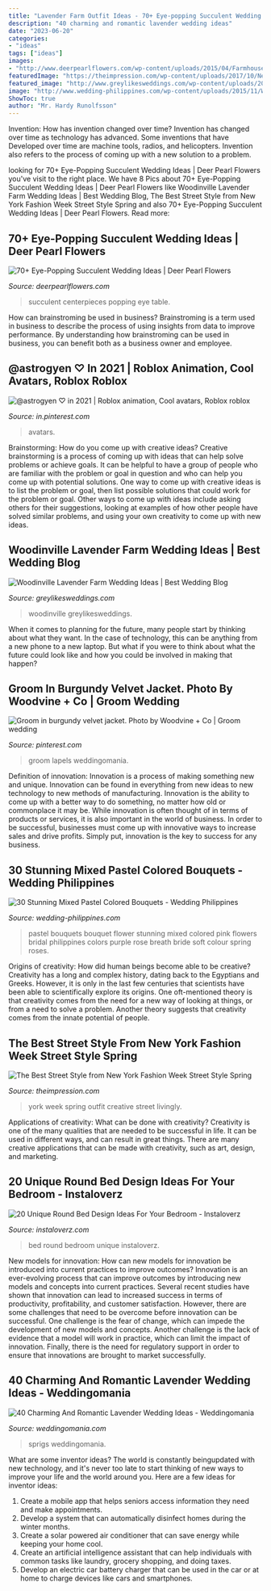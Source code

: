 ```yaml
---
title: "Lavender Farm Outfit Ideas - 70+ Eye-popping Succulent Wedding Ideas"
description: "40 charming and romantic lavender wedding ideas"
date: "2023-06-20"
categories:
- "ideas"
tags: ["ideas"]
images:
- "http://www.deerpearlflowers.com/wp-content/uploads/2015/04/Farmhouse-Chic-Winery-Wedding-Ideas-Succlent-Wedding-Centerpiece.jpg"
featuredImage: "https://theimpression.com/wp-content/uploads/2017/10/New-York-str-RS18-0166-2.jpg"
featured_image: "http://www.greylikesweddings.com/wp-content/uploads/2014/08/woodinville-lavender-farm-seattle-purple-wedding-3-630x860.jpg"
image: "http://www.wedding-philippines.com/wp-content/uploads/2015/11/Wedding-Philippines-30-Stunning-Mixed-Pastel-Wedding-Bride-Bouquet-Flower-Ideas-20-683x1024.jpg"
ShowToc: true
author: "Mr. Hardy Runolfsson"
---
```



Invention: How has invention changed over time?
Invention has changed over time as technology has advanced. Some inventions that have Developed over time are machine tools, radios, and helicopters. Invention also refers to the process of coming up with a new solution to a problem.

	

		
looking for 70+ Eye-Popping Succulent Wedding Ideas | Deer Pearl Flowers you've visit to the right place. We have 8 Pics about 70+ Eye-Popping Succulent Wedding Ideas | Deer Pearl Flowers like Woodinville Lavender Farm Wedding Ideas | Best Wedding Blog, The Best Street Style from New York Fashion Week Street Style Spring and also 70+ Eye-Popping Succulent Wedding Ideas | Deer Pearl Flowers. Read more:
		
    
## 70+ Eye-Popping Succulent Wedding Ideas | Deer Pearl Flowers

<img loading=lazy src="http://www.deerpearlflowers.com/wp-content/uploads/2015/04/Farmhouse-Chic-Winery-Wedding-Ideas-Succlent-Wedding-Centerpiece.jpg" onerror="this.onerror=null;this.src='https://tse1.mm.bing.net/th?id=OIP.ObnLDEU5yGhUgrW1iaSAQgHaLH&amp;pid=15.1';" alt="70+ Eye-Popping Succulent Wedding Ideas | Deer Pearl Flowers">

_Source: deerpearlflowers.com_

>succulent centerpieces popping eye table. 

	

How can brainstroming be used in business?
Brainstroming is a term used in business to describe the process of using insights from data to improve performance. By understanding how brainstroming can be used in business, you can benefit both as a business owner and employee.

    
## @astrogyen ♡ In 2021 | Roblox Animation, Cool Avatars, Roblox Roblox

<img loading=lazy src="https://i.pinimg.com/736x/16/7d/f7/167df74c92c6790528381a25eae4da0f.jpg" onerror="this.onerror=null;this.src='https://tse4.mm.bing.net/th?id=OIP.qq_tf9i1-ob1rpBOFVcTdgAAAA&amp;pid=15.1';" alt="@astrogyen ♡ in 2021 | Roblox animation, Cool avatars, Roblox roblox">

_Source: in.pinterest.com_

>avatars. 

	

Brainstorming: How do you come up with creative ideas?
Creative brainstorming is a process of coming up with ideas that can help solve problems or achieve goals. It can be helpful to have a group of people who are familiar with the problem or goal in question and who can help you come up with potential solutions. One way to come up with creative ideas is to list the problem or goal, then list possible solutions that could work for the problem or goal. Other ways to come up with ideas include asking others for their suggestions, looking at examples of how other people have solved similar problems, and using your own creativity to come up with new ideas.

    
## Woodinville Lavender Farm Wedding Ideas | Best Wedding Blog

<img loading=lazy src="http://www.greylikesweddings.com/wp-content/uploads/2014/08/woodinville-lavender-farm-seattle-purple-wedding-3-630x860.jpg" onerror="this.onerror=null;this.src='https://tse3.mm.bing.net/th?id=OIP.RCEa32BZ1_k4HesRNC4L7wHaKH&amp;pid=15.1';" alt="Woodinville Lavender Farm Wedding Ideas | Best Wedding Blog">

_Source: greylikesweddings.com_

>woodinville greylikesweddings. 

	

When it comes to planning for the future, many people start by thinking about what they want. In the case of technology, this can be anything from a new phone to a new laptop. But what if you were to think about what the future could look like and how you could be involved in making that happen?

    
## Groom In Burgundy Velvet Jacket. Photo By Woodvine + Co | Groom Wedding

<img loading=lazy src="https://i.pinimg.com/736x/fe/7d/2e/fe7d2e584ee1af96c9a9bc336a5b0333.jpg" onerror="this.onerror=null;this.src='https://tse2.mm.bing.net/th?id=OIP.HFLiRtWkW6QfrS7EOv1TpQHaLH&amp;pid=15.1';" alt="Groom in burgundy velvet jacket. Photo by Woodvine + Co | Groom wedding">

_Source: pinterest.com_

>groom lapels weddingomania. 

	

Definition of innovation:
Innovation is a process of making something new and unique. Innovation can be found in everything from new ideas to new technology to new methods of manufacturing. Innovation is the ability to come up with a better way to do something, no matter how old or commonplace it may be.
While innovation is often thought of in terms of products or services, it is also important in the world of business. In order to be successful, businesses must come up with innovative ways to increase sales and drive profits. Simply put, innovation is the key to success for any business.

    
## 30 Stunning Mixed Pastel Colored Bouquets - Wedding Philippines

<img loading=lazy src="http://www.wedding-philippines.com/wp-content/uploads/2015/11/Wedding-Philippines-30-Stunning-Mixed-Pastel-Wedding-Bride-Bouquet-Flower-Ideas-20-683x1024.jpg" onerror="this.onerror=null;this.src='https://tse1.mm.bing.net/th?id=OIP.We9rNC0YkpNI1YJhKUrSPAHaLG&amp;pid=15.1';" alt="30 Stunning Mixed Pastel Colored Bouquets - Wedding Philippines">

_Source: wedding-philippines.com_

>pastel bouquets bouquet flower stunning mixed colored pink flowers bridal philippines colors purple rose breath bride soft colour spring roses. 

	

Origins of creativity: How did human beings become able to be creative?
Creativity has a long and complex history, dating back to the Egyptians and Greeks. However, it is only in the last few centuries that scientists have been able to scientifically explore its origins. One oft-mentioned theory is that creativity comes from the need for a new way of looking at things, or from a need to solve a problem. Another theory suggests that creativity comes from the innate potential of people.

    
## The Best Street Style From New York Fashion Week Street Style Spring

<img loading=lazy src="https://theimpression.com/wp-content/uploads/2017/10/New-York-str-RS18-0166-2.jpg" onerror="this.onerror=null;this.src='https://tse2.mm.bing.net/th?id=OIP.StruMEVLZRrCcNjlXoieRwHaLH&amp;pid=15.1';" alt="The Best Street Style from New York Fashion Week Street Style Spring">

_Source: theimpression.com_

>york week spring outfit creative street livingly. 

	

Applications of creativity: What can be done with creativity?
Creativity is one of the many qualities that are needed to be successful in life. It can be used in different ways, and can result in great things. There are many creative applications that can be made with creativity, such as art, design, and marketing.

    
## 20 Unique Round Bed Design Ideas For Your Bedroom - Instaloverz

<img loading=lazy src="http://www.instaloverz.com/wp-content/uploads/2016/09/4-round-bed-design-ideas.jpg" onerror="this.onerror=null;this.src='https://tse3.mm.bing.net/th?id=OIP.x2HGbgbST_xSSmdSorZ3iAHaJe&amp;pid=15.1';" alt="20 Unique Round Bed Design Ideas For Your Bedroom - Instaloverz">

_Source: instaloverz.com_

>bed round bedroom unique instaloverz. 

	

New models for innovation: How can new models for innovation be introduced into current practices to improve outcomes?
Innovation is an ever-evolving process that can improve outcomes by introducing new models and concepts into current practices. Several recent studies have shown that innovation can lead to increased success in terms of productivity, profitability, and customer satisfaction. However, there are some challenges that need to be overcome before innovation can be successful. One challenge is the fear of change, which can impede the development of new models and concepts. Another challenge is the lack of evidence that a model will work in practice, which can limit the impact of innovation. Finally, there is the need for regulatory support in order to ensure that innovations are brought to market successfully.

    
## 40 Charming And Romantic Lavender Wedding Ideas - Weddingomania

<img loading=lazy src="https://i.weddingomania.com/2016/11/41-white-frosted-wedding-cake-with-lavender-sprigs.jpg" onerror="this.onerror=null;this.src='https://tse4.mm.bing.net/th?id=OIP.2Ad9mrTZNuqhchJUExkO9wHaLH&amp;pid=15.1';" alt="40 Charming And Romantic Lavender Wedding Ideas - Weddingomania">

_Source: weddingomania.com_

>sprigs weddingomania. 

	

What are some inventor ideas?
The world is constantly beingupdated with new technology, and it's never too late to start thinking of new ways to improve your life and the world around you. Here are a few ideas for inventor ideas: 
1. Create a mobile app that helps seniors access information they need and make appointments. 
2. Develop a system that can automatically disinfect homes during the winter months. 
3. Create a solar powered air conditioner that can save energy while keeping your home cool. 
4. Create an artificial intelligence assistant that can help individuals with common tasks like laundry, grocery shopping, and doing taxes. 
5. Develop an electric car battery charger that can be used in the car or at home to charge devices like cars and smartphones.

